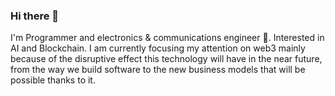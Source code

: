 ### Hi there 👋
I'm Programmer and electronics & communications engineer 🧙. Interested in AI and Blockchain.
I am currently focusing my attention on web3 mainly because of the disruptive effect this technology will have in the near future, from the way we build software to the new business models that will be possible thanks to it.

<!--
**luis-herasme/luis-herasme** is a ✨ _special_ ✨ repository because its `README.md` (this file) appears on your GitHub profile.

Here are some ideas to get you started:

- 🔭 I’m currently working on ...
- 🌱 I’m currently learning ...
- 👯 I’m looking to collaborate on ...
- 🤔 I’m looking for help with ...
- 💬 Ask me about ...
- 📫 How to reach me: ...
- 😄 Pronouns: ...
- ⚡ Fun fact: ...
-->
